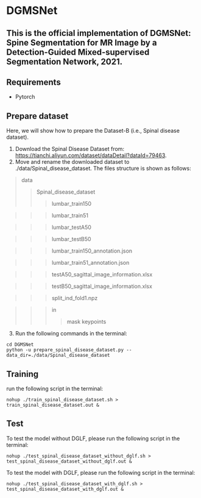 # DGMSNet
## This is the official implementation of DGMSNet: Spine Segmentation for MR Image by a Detection-Guided Mixed-supervised Segmentation Network, 2021.
## Requirements
- Pytorch
## Prepare dataset
Here, we will show how to prepare the Dataset-B (i.e., Spinal disease dataset).
1. Download the Spinal Disease Dataset from: https://tianchi.aliyun.com/dataset/dataDetail?dataId=79463.
2. Move and rename the downloaded dataset to ./data/Spinal_disease_dataset. The files structure is shown as follows:

> data
>> Spinal_disease_dataset
>>> lumbar_train150

>>> lumbar_train51

>>> lumbar_testA50

>>> lumbar_testB50

>>> lumbar_train150_annotation.json

>>> lumbar_train51_annotation.json

>>> testA50_sagittal_image_information.xlsx

>>> testB50_sagittal_image_information.xlsx

>>> split_ind_fold1.npz

>>> in
>>>> mask
>>>> keypoints

3. Run the following commands in the terminal:
```
cd DGMSNet  
python -u prepare_spinal_disease_dataset.py --data_dir=./data/Spinal_disease_dataset
```
## Training
run the following script in the terminal:
```
nohup ./train_spinal_disease_dataset.sh > train_spinal_disease_dataset.out &
```
## Test
To test the model without DGLF, please run the following script in the terminal:
```
nohup ./test_spinal_disease_dataset_without_dglf.sh > test_spinal_disease_dataset_without_dglf.out &
```
To test the model with DGLF, please run the following script in the terminal:
```
nohup ./test_spinal_disease_dataset_with_dglf.sh > test_spinal_disease_dataset_with_dglf.out &
```
